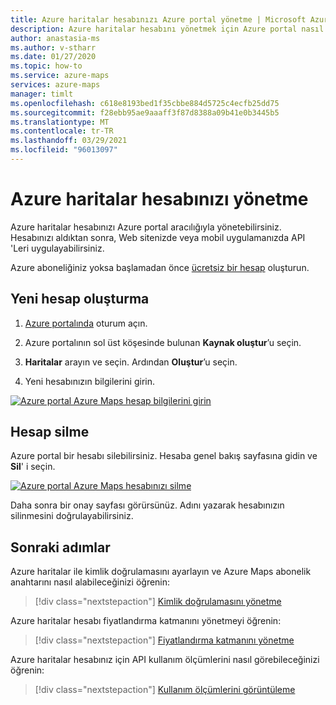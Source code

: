 ```yaml
---
title: Azure haritalar hesabınızı Azure portal yönetme | Microsoft Azure haritaları
description: Azure haritalar hesabını yönetmek için Azure portal nasıl kullanacağınızı öğrenin. Yeni hesap oluşturma ve mevcut bir hesabı silme hakkında bilgi için bkz..
author: anastasia-ms
ms.author: v-stharr
ms.date: 01/27/2020
ms.topic: how-to
ms.service: azure-maps
services: azure-maps
manager: timlt
ms.openlocfilehash: c618e8193bed1f35cbbe884d5725c4ecfb25dd75
ms.sourcegitcommit: f28ebb95ae9aaaff3f87d8388a09b41e0b3445b5
ms.translationtype: MT
ms.contentlocale: tr-TR
ms.lasthandoff: 03/29/2021
ms.locfileid: "96013097"
---
```

# <a name="manage-your-azure-maps-account"></a>Azure haritalar hesabınızı yönetme

Azure haritalar hesabınızı Azure portal aracılığıyla yönetebilirsiniz. Hesabınızı aldıktan sonra, Web sitenizde veya mobil uygulamanızda API 'Leri uygulayabilirsiniz.

Azure aboneliğiniz yoksa başlamadan önce [ücretsiz bir hesap](https://azure.microsoft.com/free/?WT.mc_id=A261C142F) oluşturun.

## <a name="create-a-new-account"></a>Yeni hesap oluşturma

1. [Azure portalında](https://portal.azure.com) oturum açın.

2. Azure portalının sol üst köşesinde bulunan **Kaynak oluştur**’u seçin.

3. **Haritalar** arayın ve seçin. Ardından **Oluştur**’u seçin.

4. Yeni hesabınızın bilgilerini girin.

[![Azure portal Azure Maps hesap bilgilerini girin](./media/how-to-manage-account-keys/new-account-portal.png)](./media/how-to-manage-account-keys/new-account-portal.png#lightbox)

## <a name="delete-an-account"></a>Hesap silme

Azure portal bir hesabı silebilirsiniz. Hesaba genel bakış sayfasına gidin ve **Sil**' i seçin.

[![Azure portal Azure Maps hesabınızı silme](./media/how-to-manage-account-keys/account-delete-portal.png)](./media/how-to-manage-account-keys/account-delete-portal.png#lightbox)

Daha sonra bir onay sayfası görürsünüz. Adını yazarak hesabınızın silinmesini doğrulayabilirsiniz.

## <a name="next-steps"></a>Sonraki adımlar

Azure haritalar ile kimlik doğrulamasını ayarlayın ve Azure Maps abonelik anahtarını nasıl alabileceğinizi öğrenin:
> [!div class="nextstepaction"]
> [Kimlik doğrulamasını yönetme](how-to-manage-authentication.md)

Azure haritalar hesabı fiyatlandırma katmanını yönetmeyi öğrenin:
> [!div class="nextstepaction"] 
> [Fiyatlandırma katmanını yönetme](how-to-manage-pricing-tier.md)

Azure haritalar hesabınız için API kullanım ölçümlerini nasıl görebileceğinizi öğrenin:
> [!div class="nextstepaction"] 
> [Kullanım ölçümlerini görüntüleme](how-to-view-api-usage.md)
